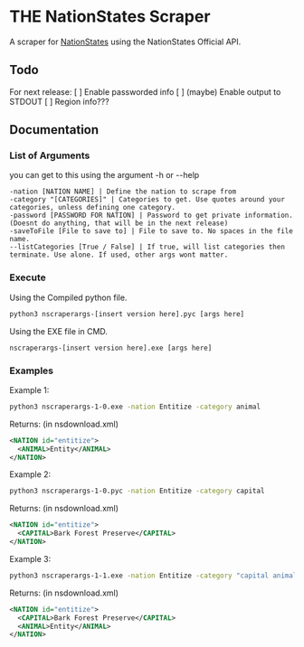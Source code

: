 # THE NationStates Scraper
A scraper for [NationStates](http://nationstates.net) using the NationStates Official API.

## Todo

For next release:
[ ] Enable passworded info
[ ] (maybe) Enable output to STDOUT
[ ] Region info???

## Documentation

### List of Arguments

you can get to this using the argument -h or --help

```
-nation [NATION NAME] | Define the nation to scrape from
-category "[CATEGORIES]" | Categories to get. Use quotes around your categories, unless defining one category.
-password [PASSWORD FOR NATION] | Password to get private information. (Doesnt do anything, that will be in the next release)
-saveToFile [File to save to] | File to save to. No spaces in the file name.
--listCategories [True / False] | If true, will list categories then terminate. Use alone. If used, other args wont matter.
```

### Execute

Using the Compiled python file.
```bash
python3 nscraperargs-[insert version here].pyc [args here]
```

Using the EXE file in CMD.
```
nscraperargs-[insert version here].exe [args here]
```

### Examples
Example 1:

```bash
python3 nscraperargs-1-0.exe -nation Entitize -category animal
```

Returns:
(in nsdownload.xml)
```xml
<NATION id="entitize">
  <ANIMAL>Entity</ANIMAL>
</NATION>
```

Example 2:
```bash
python3 nscraperargs-1-0.pyc -nation Entitize -category capital
```

Returns:
(in nsdownload.xml)
```xml
<NATION id="entitize">
  <CAPITAL>Bark Forest Preserve</CAPITAL>
</NATION>
```

Example 3:
```bash
python3 nscraperargs-1-1.exe -nation Entitize -category "capital animal"
```

Returns:
(in nsdownload.xml)
```xml
<NATION id="entitize">
  <CAPITAL>Bark Forest Preserve</CAPITAL>
  <ANIMAL>Entity</ANIMAL>
</NATION>
```
